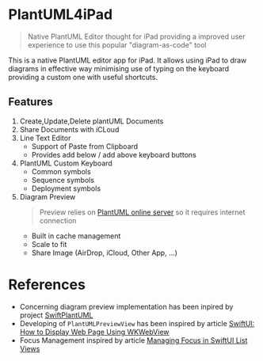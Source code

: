 # PlantUML4iPad

> Native PlantUML Editor thought for iPad providing a improved user experience to use this popular "diagram-as-code" tool 

This is a native PlantUML editor app for iPad. It allows using iPad to draw diagrams in effective way minimising use of typing on the keyboard providing a custom one with useful shortcuts.

## Features

1. Create,Update,Delete plantUML Documents
2. Share Documents with iCLoud
3. Line Text Editor 
    * Support of Paste from Clipboard
    * Provides add below / add above keyboard buttons 
4. PlantUML Custom Keyboard 
    * Common symbols
    * Sequence symbols
    * Deployment symbols
5. Diagram Preview 
    > Preview relies on [PlantUML online server](https://plantuml.com/server) so it requires internet connection
    * Built in cache management
    * Scale to fit
    * Share Image (AirDrop, iCloud, Other App, ...)
    

# References

* Concerning diagram preview implementation has been inpired by project [SwiftPlantUML](https://github.com/MarcoEidinger/SwiftPlantUML)
* Developing of `PlantUMLPreviewView` has been inspired by article [SwiftUI: How to Display Web Page Using WKWebView](https://www.appcoda.com/swiftui-wkwebview/)
* Focus Management inspired by article [Managing Focus in SwiftUI List Views](https://peterfriese.dev/posts/swiftui-list-focus/)

